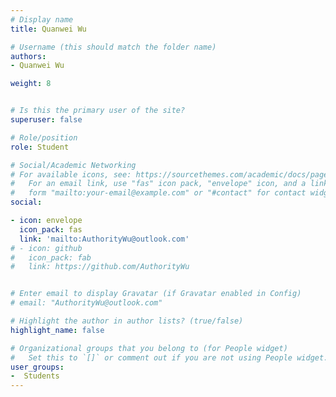 ```yaml
---
# Display name
title: Quanwei Wu

# Username (this should match the folder name)
authors:
- Quanwei Wu

weight: 8


# Is this the primary user of the site?
superuser: false

# Role/position
role: Student

# Social/Academic Networking
# For available icons, see: https://sourcethemes.com/academic/docs/page-builder/#icons
#   For an email link, use "fas" icon pack, "envelope" icon, and a link in the
#   form "mailto:your-email@example.com" or "#contact" for contact widget.
social: 

- icon: envelope
  icon_pack: fas
  link: 'mailto:AuthorityWu@outlook.com'
# - icon: github
#   icon_pack: fab
#   link: https://github.com/AuthorityWu


# Enter email to display Gravatar (if Gravatar enabled in Config)
# email: "AuthorityWu@outlook.com"

# Highlight the author in author lists? (true/false)
highlight_name: false

# Organizational groups that you belong to (for People widget)
#   Set this to `[]` or comment out if you are not using People widget.
user_groups:
-  Students
---
```

